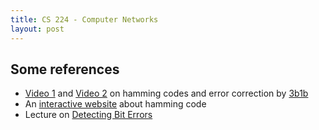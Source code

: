 ```yaml
---
title: CS 224 - Computer Networks
layout: post
---
```


## Some references
- [Video 1](https://youtu.be/X8jsijhllIA) and [ Video 2](https://youtu.be/b3NxrZOu_CE) on hamming codes and error correction by [3b1b](https://3b1b.co)
- An [interactive website](https://harryli0088.github.io/hamming-code/) about hamming code
- Lecture on [Detecting Bit Errors](http://web.mit.edu/6.02/www/f2010/handouts/lectures/L7.pdf)
